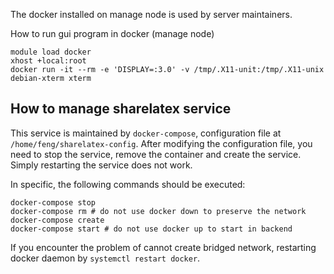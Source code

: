 The docker installed on manage node is used by server maintainers.

How to run gui program in docker (manage node)
```
module load docker
xhost +local:root
docker run -it --rm -e 'DISPLAY=:3.0' -v /tmp/.X11-unit:/tmp/.X11-unix debian-xterm xterm
```
## How to manage sharelatex service
This service is maintained by `docker-compose`, configuration file at `/home/feng/sharelatex-config`.
After modifying the configuration file, you need to stop the service, remove the container and create
the service. Simply restarting the service does not work.

In specific, the following commands should be executed:
```
docker-compose stop 
docker-compose rm # do not use docker down to preserve the network
docker-compose create
docker-compose start # do not use docker up to start in backend
```

If you encounter the problem of cannot create bridged network, restarting docker daemon by
`systemctl restart docker`.